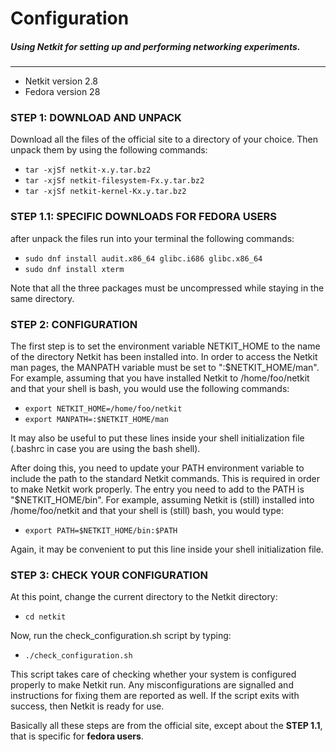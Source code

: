 
# Configuration

##### Using Netkit for setting up and performing networking experiments.

------------

- Netkit version 2.8
- Fedora version 28

### STEP 1: DOWNLOAD AND UNPACK 

Download all the files of the official site to a directory of your choice. Then 
unpack them by using the following commands:

 - `tar -xjSf netkit-x.y.tar.bz2`
 - `tar -xjSf netkit-filesystem-Fx.y.tar.bz2` 
 - `tar -xjSf netkit-kernel-Kx.y.tar.bz2`

### STEP 1.1: SPECIFIC DOWNLOADS FOR **FEDORA USERS** 

after unpack the files run into your terminal the following commands:

- `sudo dnf install audit.x86_64 glibc.i686 glibc.x86_64`
- `sudo dnf install xterm`
  
Note that all the three packages must be uncompressed while staying in the same
directory.

### STEP 2: CONFIGURATION 

The first step is to set the environment variable NETKIT_HOME to the name of the
directory Netkit has been installed into. In order to access the Netkit man pages,
the MANPATH variable must be set to ":$NETKIT_HOME/man". For example, assuming 
that you have installed Netkit to /home/foo/netkit and that your shell is bash,
you would use the following commands:

-  `export NETKIT_HOME=/home/foo/netkit`
-  `export MANPATH=:$NETKIT_HOME/man`
  
It may also be useful to put these lines inside your shell initialization file
(.bashrc in case you are using the bash shell). 

After doing this, you need to update your PATH environment variable to include
the path to the standard Netkit commands. This is required in order to make
Netkit work properly. The entry you need to add to the PATH is
"$NETKIT_HOME/bin". For example, assuming Netkit is (still) installed into
/home/foo/netkit and that your shell is (still) bash, you would type:

-  `export PATH=$NETKIT_HOME/bin:$PATH`

Again, it may be convenient to put this line inside your shell initialization
file.

### STEP 3: CHECK YOUR CONFIGURATION 

At this point, change the current directory to the Netkit directory:

-  `cd netkit`

Now, run the check_configuration.sh script by typing:

-  `./check_configuration.sh`

This script takes care of checking whether your system is configured properly to
make Netkit run. Any misconfigurations are signalled and instructions for fixing
them are reported as well. If the script exits with success, then Netkit is
ready for use.

Basically all these steps are from the official site, except about the __STEP 1.1__,
that is specific for **fedora users**.


